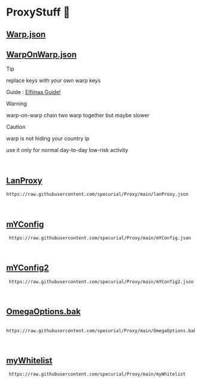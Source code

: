 # ProxyStuff :ghost:

## **[Warp.json](https://raw.githubusercontent.com/specurial/Proxy/main/Warp.json)**
## **[WarpOnWarp.json](https://raw.githubusercontent.com/specurial/Proxy/main/WarpOnWarp.json)**
> [!Tip]
> replace keys with your own warp keys
> 
> Guide : [Elfiinaa Guide!](https://github.com/Elfiinaa/ConfigFiles/blob/main/WarpOnWarp.md)


> [!WARNING]
> warp-on-warp chain two warp together but maybe slower


> [!CAUTION]
> 
> warp is not hiding your country ip
>
> use it only for normal day-to-day low-risk activity
<br />

## **[LanProxy](https://github.com/specurial/Proxy/edit/main/lanProxy.json)**  

    https://raw.githubusercontent.com/specurial/Proxy/main/lanProxy.json  
<br />

## **[mYConfig](https://github.com/specurial/Proxy/edit/main/mYConfig.json)**  

     https://raw.githubusercontent.com/specurial/Proxy/main/mYConfig.json
<br />

## **[mYConfig2](https://github.com/specurial/Proxy/edit/main/mYConfig2.json)**  

     https://raw.githubusercontent.com/specurial/Proxy/main/mYConfig2.json
<br />
   
## **[OmegaOptions.bak](https://github.com/specurial/Proxy/edit/main/OmegaOptions.bak)**  

     https://raw.githubusercontent.com/specurial/Proxy/main/OmegaOptions.bak
<br />

## **[myWhitelist](https://github.com/specurial/Proxy/edit/main/myWhitelist)**  

     https://raw.githubusercontent.com/specurial/Proxy/main/myWhitelist

